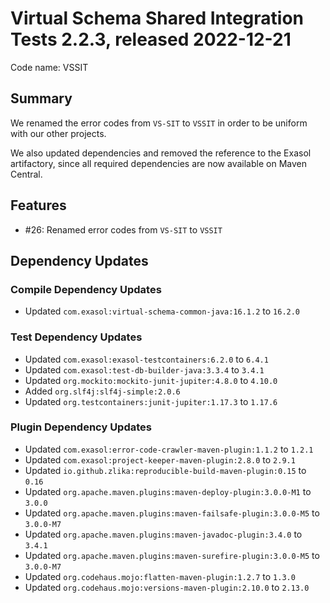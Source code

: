 # Virtual Schema Shared Integration Tests 2.2.3, released 2022-12-21

Code name: VSSIT

## Summary

We renamed the error codes from `VS-SIT` to `VSSIT` in order to be uniform with our other projects.

We also updated dependencies and removed the reference to the Exasol artifactory, since all required dependencies are now available on Maven Central.

## Features

* #26: Renamed error codes from `VS-SIT` to `VSSIT`

## Dependency Updates

### Compile Dependency Updates

* Updated `com.exasol:virtual-schema-common-java:16.1.2` to `16.2.0`

### Test Dependency Updates

* Updated `com.exasol:exasol-testcontainers:6.2.0` to `6.4.1`
* Updated `com.exasol:test-db-builder-java:3.3.4` to `3.4.1`
* Updated `org.mockito:mockito-junit-jupiter:4.8.0` to `4.10.0`
* Added `org.slf4j:slf4j-simple:2.0.6`
* Updated `org.testcontainers:junit-jupiter:1.17.3` to `1.17.6`

### Plugin Dependency Updates

* Updated `com.exasol:error-code-crawler-maven-plugin:1.1.2` to `1.2.1`
* Updated `com.exasol:project-keeper-maven-plugin:2.8.0` to `2.9.1`
* Updated `io.github.zlika:reproducible-build-maven-plugin:0.15` to `0.16`
* Updated `org.apache.maven.plugins:maven-deploy-plugin:3.0.0-M1` to `3.0.0`
* Updated `org.apache.maven.plugins:maven-failsafe-plugin:3.0.0-M5` to `3.0.0-M7`
* Updated `org.apache.maven.plugins:maven-javadoc-plugin:3.4.0` to `3.4.1`
* Updated `org.apache.maven.plugins:maven-surefire-plugin:3.0.0-M5` to `3.0.0-M7`
* Updated `org.codehaus.mojo:flatten-maven-plugin:1.2.7` to `1.3.0`
* Updated `org.codehaus.mojo:versions-maven-plugin:2.10.0` to `2.13.0`

